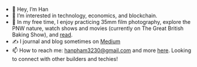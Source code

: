 - 👋 Hey, I’m Han
- 👀 I’m interested in technology, economics, and blockchain.
- 🌈 In my free time, I enjoy practicing 35mm film photography, explore the PNW nature, watch shows and movies (currently on The Great British Baking Show), and [read](https://www.goodreads.com/user/show/53376037-han-pham).
- ✍️ I journal and blog sometimes on [Medium](https://medium.com/@hanspham)
- 📫 How to reach me: hanpham3230@gmail.com and more [here](https://hanspham.com/). Looking to connect with other builders and techies!

<!---
hanpham32/hanpham32 is a ✨ special ✨ repository because its `README.md` (this file) appears on your GitHub profile.
You can click the Preview link to take a look at your changes.
--->
